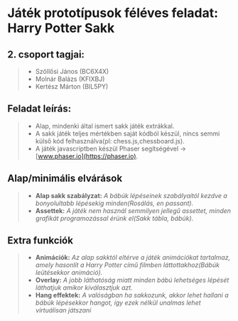 # Játék prototípusok féléves feladat: **Harry Potter Sakk**

## 2. csoport tagjai:
> - Szöllősi János (BC6X4X)
> - Molnár Balázs (KFIXBJ)
> - Kertész Márton (BIL5PY)

## Feladat leírás:
> - Alap, mindenki által ismert sakk játék extrákkal.
> - A sakk játék teljes mértékben saját kódból készül, nincs semmi külső kód felhasználva(pl: chess.js,chessboard.js).
> - A játék javascriptben készül Phaser segítségével -> [www.phaser.io](https://phaser.io).

## Alap/minimális elvárások
> - **Alap sakk szabályzat:** *A bábúk lépéseinek szabályaitól kezdve a bonyolultabb lépésekig minden(Rosálás, en passant).*
> - **Assettek:** *A játék nem használ semmilyen jellegű assettet, minden grafikát programozással érünk el(Sakk tábla, bábúk).*

## Extra funkciók
> - **Animációk:** *Az alap sakktól eltérve a játék animációkat tartalmaz, amely hasonlít a Harry Potter című filmben láttottakhoz(Bábúk leütésekkor animáció).*
> - **Overlay:** *A jobb láthatóság miatt minden bábú lehetséges lépését láthatjuk amikor kiválasztjuk azt.*
> - **Hang effektek:** *A valóságban ha sakkozunk, akkor lehet hallani a bábúk lépésekkor hangot, így ezek nélkül unalmas lehet virtuálisan játszani*
